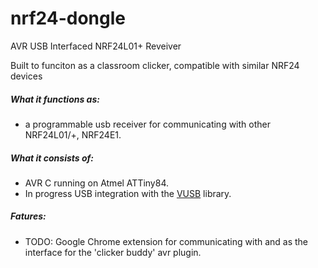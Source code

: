 # nrf24-dongle
AVR USB Interfaced NRF24L01+ Reveiver

Built to funciton as a classroom clicker, compatible with similar NRF24 devices

##### What it functions as:
* a programmable usb receiver for communicating with other NRF24L01/+, NRF24E1.


##### What it consists of:
* AVR C running on Atmel ATTiny84.
* In progress USB integration with the [VUSB] library.


##### Fatures:
* TODO: Google Chrome extension for communicating with and as the interface for the 'clicker buddy' avr plugin.

[VUSB]: https://www.obdev.at/products/vusb/index.html
